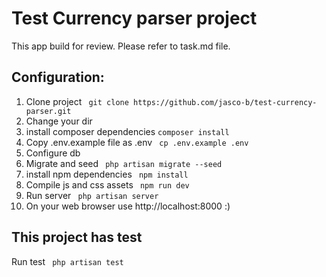 # Test Currency parser project

This app build for review. Please refer to task.md file.

## Configuration:
1. Clone project
`` git clone https://github.com/jasco-b/test-currency-parser.git``
2. Change your dir
3. install composer dependencies
``composer install``
4. Copy .env.example file as .env
`` cp .env.example .env``
5. Configure db
6. Migrate and seed
`` php artisan migrate --seed``
7. install npm dependencies
`` npm install``
8. Compile js and css assets
`` npm run dev``
9. Run server 
`` php artisan server``
10. On your web browser use http://localhost:8000 :)

## This project has test
Run test
`` php artisan test``
